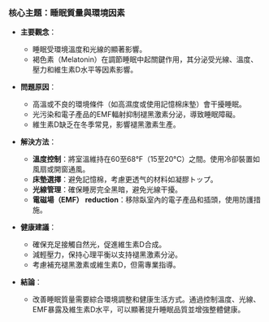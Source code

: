 ### 核心主題：睡眠質量與環境因素

- **主要觀念**：
  - 睡眠受環境溫度和光線的顯著影響。
  - 褐色素（Melatonin）在調節睡眠中起關鍵作用，其分泌受光線、溫度、壓力和維生素D水平等因素影響。

- **問題原因**：
  - 高溫或不良的環境條件（如高濕度或使用記憶棉床墊）會干擾睡眠。
  - 光污染和電子產品的EMF輻射抑制褪黑激素分泌，導致睡眠障礙。
  - 維生素D缺乏在冬季常見，影響褪黑激素生產。

- **解決方法**：
  - **溫度控制**：將室溫維持在60至68°F（15至20°C）之間。使用冷卻裝置如風扇或開窗通風。
  - **床墊選擇**：避免記憶棉，考慮更透气的材料如凝膠トップ。
  - **光線管理**：確保睡房完全黑暗，避免光線干擾。
  - **電磁場（EMF） reduction**：移除臥室內的電子產品和插頭，使用防護措施。

- **健康建議**：
  - 確保充足接觸自然光，促進維生素D合成。
  - 減輕壓力，保持心理平衡以支持褪黑激素分泌。
  - 考慮補充褪黑激素或維生素D，但需專業指導。

- **結論**：
  - 改善睡眠質量需要綜合環境調整和健康生活方式。通過控制溫度、光線、EMF暴露及維生素D水平，可以顯著提升睡眠品質並增強整體健康。